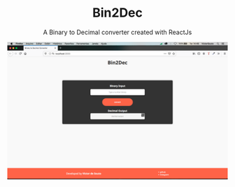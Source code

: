 <h1 align="center">
Bin2Dec
</h1>

<p align="center">
A Binary to Decimal converter created with ReactJs
</p>

<p align="center">
<img src="./assets/snapshot.png"/>
</p>

